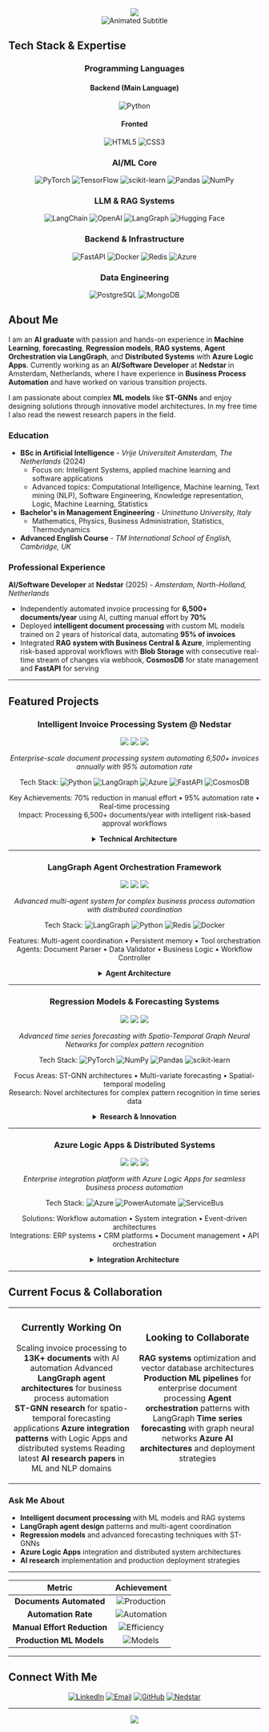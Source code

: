 <div align="center">
  <img src="https://capsule-render.vercel.app/api?type=waving&color=0:transparent,20:6B73FF,50:9C88FF,80:6B73FF,100:transparent&height=200&section=header&text=Felice%20Faruolo&fontSize=44&fontColor=FFFFFF&animation=fadeIn&fontAlignY=38&desc=AI%20Solution%20Architect&descSize=18&descAlignY=58&descColor=F0F0F0&font=Roboto%20Mono" />
</div>

<div align="center">
  <img src="https://readme-typing-svg.herokuapp.com?font=SF+Pro+Display&weight=300&size=22&duration=4000&pause=1500&color=7A7A7A&center=true&vCenter=true&width=400&height=60&lines=Machine+Learning+Passionate;Building+Tomorrow's+AI;Innovating+with+Intelligence" alt="Animated Subtitle" />
</div>
</div>

## Tech Stack & Expertise

<div align="center">

### Programming Languages  

#### Backend (Main Language)

![Python](https://img.shields.io/badge/Python-3776AB?style=for-the-badge&logo=python&logoColor=white&logoSize=48)

#### Fronted

![HTML5](https://img.shields.io/badge/HTML5-E34F26?style=for-the-badge&logo=html5&logoColor=white&logoSize=48)
![CSS3](https://img.shields.io/badge/CSS3-1572B6?style=for-the-badge&logo=css3&logoColor=white&logoSize=48)

### AI/ML Core
![PyTorch](https://img.shields.io/badge/PyTorch-8B4513?style=for-the-badge&logo=PyTorch&logoColor=white)
![TensorFlow](https://img.shields.io/badge/TensorFlow-D2B48C?style=for-the-badge&logo=TensorFlow&logoColor=8B4513)
![scikit-learn](https://img.shields.io/badge/scikit--learn-F5E6D3?style=for-the-badge&logo=scikit-learn&logoColor=8B4513)
![Pandas](https://img.shields.io/badge/pandas-228B22?style=for-the-badge&logo=pandas&logoColor=white)
![NumPy](https://img.shields.io/badge/numpy-4682B4?style=for-the-badge&logo=numpy&logoColor=white)

### LLM & RAG Systems
![LangChain](https://img.shields.io/badge/LangChain-8B7355?style=for-the-badge&logo=chainlink&logoColor=white)
![OpenAI](https://img.shields.io/badge/OpenAI-D2B48C?style=for-the-badge&logo=openai&logoColor=8B4513)
![LangGraph](https://img.shields.io/badge/LangGraph-DEB887?style=for-the-badge&logo=graph&logoColor=8B4513)
![Hugging Face](https://img.shields.io/badge/Hugging%20Face-FFCA28?style=for-the-badge&logo=HuggingFace&logoColor=black)

### Backend & Infrastructure
![FastAPI](https://img.shields.io/badge/FastAPI-4682B4?style=for-the-badge&logo=fastapi&logoColor=white)
![Docker](https://img.shields.io/badge/docker-4682B4?style=for-the-badge&logo=docker&logoColor=white)
![Redis](https://img.shields.io/badge/redis-CD853F?style=for-the-badge&logo=redis&logoColor=white)
![Azure](https://img.shields.io/badge/Microsoft_Azure-4682B4?style=for-the-badge&logo=microsoft-azure&logoColor=white)

### Data Engineering
![PostgreSQL](https://img.shields.io/badge/postgres-228B22?style=for-the-badge&logo=postgresql&logoColor=white)
![MongoDB](https://img.shields.io/badge/MongoDB-228B22?style=for-the-badge&logo=mongodb&logoColor=white)

</div>

## About Me

I am an **AI graduate** with passion and hands-on experience in **Machine Learning**, **forecasting**, **Regression models**, **RAG systems**, **Agent Orchestration via LangGraph**, and **Distributed Systems** with **Azure Logic Apps**. Currently working as an **AI/Software Developer** at **Nedstar** in Amsterdam, Netherlands, where I have experience in **Business Process Automation** and have worked on various transition projects.

I am passionate about complex **ML models** like **ST-GNNs** and enjoy designing solutions through innovative model architectures. In my free time I also read the newest research papers in the field.

### Education
- **BSc in Artificial Intelligence** - *Vrije Universiteit Amsterdam, The Netherlands* (2024)
  - Focus on: Intelligent Systems, applied machine learning and software applications
  - Advanced topics: Computational Intelligence, Machine learning, Text mining (NLP), Software Engineering, Knowledge representation, Logic, Machine Learning, Statistics
- **Bachelor's in Management Engineering** - *Uninettuno University, Italy*
  - Mathematics, Physics, Business Administration, Statistics, Thermodynamics
- **Advanced English Course** - *TM International School of English, Cambridge, UK*

### Professional Experience
**AI/Software Developer** at **Nedstar** (2025) - *Amsterdam, North-Holland, Netherlands*
- Independently automated invoice processing for **6,500+ documents/year** using AI, cutting manual effort by **70%**
- Deployed **intelligent document processing** with custom ML models trained on 2 years of historical data, automating **95% of invoices**
- Integrated **RAG system with Business Central & Azure**, implementing risk-based approval workflows with **Blob Storage** with consecutive real-time stream of changes via webhook, **CosmosDB** for state management and **FastAPI** for serving

---

## Featured Projects

<div align="center">

### Intelligent Invoice Processing System @ Nedstar
<img src="https://img.shields.io/badge/Status-Production-228B22?style=flat-square&labelColor=F5E6D3" />
<img src="https://img.shields.io/badge/LangGraph-Latest-4682B4?style=flat-square&labelColor=F5E6D3" />
<img src="https://img.shields.io/badge/Azure-Active-CD853F?style=flat-square&labelColor=F5E6D3" />

*Enterprise-scale document processing system automating 6,500+ invoices annually with 95% automation rate*

 Tech Stack: ![Python](https://img.shields.io/badge/-Python-3776AB?style=flat-square&logo=python&logoColor=white) ![LangGraph](https://img.shields.io/badge/-LangGraph-8B7355?style=flat-square&logo=graph&logoColor=white) ![Azure](https://img.shields.io/badge/-Azure-0078D4?style=flat-square&logo=microsoft-azure&logoColor=white) ![FastAPI](https://img.shields.io/badge/-FastAPI-009688?style=flat-square&logo=fastapi&logoColor=white) ![CosmosDB](https://img.shields.io/badge/-CosmosDB-4682B4?style=flat-square&logo=microsoft-azure&logoColor=white)

 Key Achievements: 70% reduction in manual effort • 95% automation rate • Real-time processing  
 Impact: Processing 6,500+ documents/year with intelligent risk-based approval workflows

<details>
<summary> <strong>Technical Architecture</strong></summary>

 **RAG Pipeline**: Custom ML models trained on 2 years of historical invoice data
 **Integration Layer**: Business Central & Azure Blob Storage with real-time webhooks
 **State Management**: CosmosDB for persistent workflow state and audit trails
 **API Layer**: FastAPI for high-performance document processing endpoints
 **Orchestration**: LangGraph agents for intelligent workflow routing and validation

**Key Innovations:**
 Risk-based approval routing with ML-driven confidence scoring
 Real-time stream processing for immediate invoice status updates
 Custom OCR pipeline optimized for invoice layouts and formats
 Automated vendor master data reconciliation and validation

 </details>
 
---

###  **LangGraph Agent Orchestration Framework**
<img src="https://img.shields.io/badge/Status-Active-228B22?style=flat-square&labelColor=F5E6D3" />
<img src="https://img.shields.io/badge/LangGraph-0.2+-4682B4?style=flat-square&labelColor=F5E6D3" />
<img src="https://img.shields.io/badge/Research-Focus-DEB887?style=flat-square&labelColor=F5E6D3" />

*Advanced multi-agent system for complex business process automation with distributed coordination*

 Tech Stack: ![LangGraph](https://img.shields.io/badge/-LangGraph-8B7355?style=flat-square&logo=graph&logoColor=white) ![Python](https://img.shields.io/badge/-Python-3776AB?style=flat-square&logo=python&logoColor=white) ![Redis](https://img.shields.io/badge/-Redis-DC382D?style=flat-square&logo=redis&logoColor=white) ![Docker](https://img.shields.io/badge/-Docker-2496ED?style=flat-square&logo=docker&logoColor=white)

 Features: Multi-agent coordination • Persistent memory • Tool orchestration  
 Agents: Document Parser • Data Validator • Business Logic • Workflow Controller

<details>
<summary> <strong>Agent Architecture</strong></summary>

 **Coordination Layer**: State machines for complex workflow orchestration
 **Memory Management**: Redis-backed persistent conversation and context memory
 **Tool Integration**: 12+ specialized tools for data processing and external system integration
 **Monitoring**: Real-time agent performance tracking and decision logging

**Agent Specializations:**
 **Document Agent**: Multi-format parsing, structure extraction, content validation
 **Validation Agent**: Business rule enforcement, data quality checks, compliance verification
 **Integration Agent**: ERP system connectivity, API orchestration, data synchronization
 **Monitoring Agent**: Performance tracking, anomaly detection, alert management

 </details>

---

###  **Regression Models & Forecasting Systems**
<img src="https://img.shields.io/badge/Status-Research-DEB887?style=flat-square&labelColor=F5E6D3" />
<img src="https://img.shields.io/badge/PyTorch-2.0+-CD853F?style=flat-square&labelColor=F5E6D3" />
<img src="https://img.shields.io/badge/ST--GNN-Advanced-4682B4?style=flat-square&labelColor=F5E6D3" />

*Advanced time series forecasting with Spatio-Temporal Graph Neural Networks for complex pattern recognition*

 Tech Stack: ![PyTorch](https://img.shields.io/badge/-PyTorch-EE4C2C?style=flat-square&logo=pytorch&logoColor=white) ![NumPy](https://img.shields.io/badge/-NumPy-013243?style=flat-square&logo=numpy&logoColor=white) ![Pandas](https://img.shields.io/badge/-Pandas-150458?style=flat-square&logo=pandas&logoColor=white) ![scikit-learn](https://img.shields.io/badge/-scikit--learn-F7931E?style=flat-square&logo=scikit-learn&logoColor=white)

 Focus Areas: ST-GNN architectures • Multi-variate forecasting • Spatial-temporal modeling  
 Research: Novel architectures for complex pattern recognition in time series data

<details>
<summary> <strong>Research & Innovation</strong></summary>

 **ST-GNN Models**: Spatio-Temporal Graph Neural Networks for capturing complex dependencies
 **Forecasting Pipeline**: End-to-end system for multi-horizon prediction tasks
 **Model Architecture**: Custom attention mechanisms for temporal and spatial relationships
 **Evaluation Framework**: Comprehensive benchmarking against traditional and modern methods

**Technical Contributions:**
 Novel graph construction methods for time series relationships
 Attention-based temporal modeling with memory mechanisms
 Multi-scale feature extraction for diverse forecasting horizons
 Production deployment patterns for real-time inference
  
 </details>
 
---

###  **Azure Logic Apps & Distributed Systems**
<img src="https://img.shields.io/badge/Status-Production-228B22?style=flat-square&labelColor=F5E6D3" />
<img src="https://img.shields.io/badge/Azure-Logic%20Apps-0078D4?style=flat-square&labelColor=F5E6D3" />
<img src="https://img.shields.io/badge/Integration-Enterprise-8B7355?style=flat-square&labelColor=F5E6D3" />

*Enterprise integration platform with Azure Logic Apps for seamless business process automation*

 Tech Stack: ![Azure](https://img.shields.io/badge/-Azure%20Logic%20Apps-0078D4?style=flat-square&logo=microsoft-azure&logoColor=white) ![PowerAutomate](https://img.shields.io/badge/-Power%20Automate-0066FF?style=flat-square&logo=microsoft&logoColor=white) ![ServiceBus](https://img.shields.io/badge/-Service%20Bus-228B22?style=flat-square&logo=microsoft-azure&logoColor=white)

 Solutions: Workflow automation • System integration • Event-driven architectures  
 Integrations: ERP systems • CRM platforms • Document management • API orchestration

<details>
<summary> <strong>Integration Architecture</strong></summary>

 **Workflow Engine**: Azure Logic Apps for complex business process orchestration
 **Event Processing**: Real-time event streaming and processing pipelines
 **API Management**: Centralized API gateway with authentication and rate limiting
 **Data Transformation**: ETL pipelines for data harmonization across systems

**Key Implementations:**
 Multi-system data synchronization with conflict resolution
 Automated approval workflows with escalation rules
 Real-time monitoring and alerting for business processes
 Scalable integration patterns for enterprise applications
 </details>
</div>

---

##  Current Focus & Collaboration

<div align="center">

<table>
<tr>
<td align="center" width="50%">
  
### Currently Working On
  Scaling invoice processing to **13K+ documents** with AI automation
  Advanced **LangGraph agent architectures** for business process automation  
  **ST-GNN research** for spatio-temporal forecasting applications
  **Azure integration patterns** with Logic Apps and distributed systems
  Reading latest **AI research papers** in ML and NLP domains

</td>
<td align="center" width="50%">
  
### Looking to Collaborate
 **RAG systems** optimization and vector database architectures
 **Production ML pipelines** for enterprise document processing
 **Agent orchestration** patterns with LangGraph
 **Time series forecasting** with graph neural networks
 **Azure AI architectures** and deployment strategies

</td>
</tr>
</table>

</div>

###  **Ask Me About**
-  **Intelligent document processing** with ML models and RAG systems
-  **LangGraph agent design** patterns and multi-agent coordination
-  **Regression models** and advanced forecasting techniques with ST-GNNs
-  **Azure Logic Apps** integration and distributed system architectures
-  **AI research** implementation and production deployment strategies

---
</div>

<div align="center">

|  **Metric** |  **Achievement** |
|:-------------:|:-----------------:|
| **Documents Automated** | ![Production](https://img.shields.io/badge/6500+-228B22?style=flat-square&labelColor=F5E6D3) |
| **Automation Rate** | ![Automation](https://img.shields.io/badge/95%25-CD853F?style=flat-square&labelColor=F5E6D3) |
| **Manual Effort Reduction** | ![Efficiency](https://img.shields.io/badge/70%25-4682B4?style=flat-square&labelColor=F5E6D3) |
| **Production ML Models** | ![Models](https://img.shields.io/badge/5+-8B7355?style=flat-square&labelColor=F5E6D3) |

</div>

---

## Connect With Me

<div align="center">

[![LinkedIn](https://img.shields.io/badge/LinkedIn-8B7355?style=for-the-badge&logo=linkedin&logoColor=white)]([https://linkedin.com/in/felice-faruolo](https://www.linkedin.com/in/felixfaruolo/))
[![Email](https://img.shields.io/badge/Email-D2B48C?style=for-the-badge&logo=gmail&logoColor=8B4513)](mailto:felice.faruolo@nedstar.com)
[![GitHub](https://img.shields.io/badge/GitHub-4682B4?style=for-the-badge&logo=github&logoColor=white)](https://github.com/felixfaruix)
[![Nedstar](https://img.shields.io/badge/Nedstar-228B22?style=for-the-badge&logo=building&logoColor=white)](https://nedstar.com)

</div>

---

<div align="center">


</div>

<div align="center">
  <img src="https://capsule-render.vercel.app/api?type=waving&color=gradient&customColorList=12,20,30&height=120&section=footer&text=Thanks%20for%20Visiting!&fontSize=24&fontColor=FFFFFF&animation=fadeIn" />
</div>

